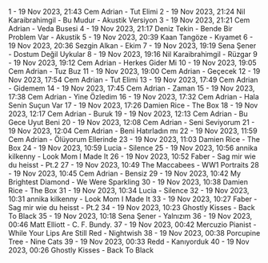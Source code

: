 1 - 19 Nov 2023, 21:43	Cem Adrian - Tut Elimi
2 - 19 Nov 2023, 21:24	Nil Karaibrahimgil - Bu Mudur - Akustik Versiyon
3 - 19 Nov 2023, 21:21	Cem Adrian - Veda Busesi
4 - 19 Nov 2023, 21:17	Deniz Tekin - Bende Bir Problem Var - Akustik
5 - 19 Nov 2023, 20:39	Kaan Tangöze - Kıyamet
6 - 19 Nov 2023, 20:36	Sezgin Alkan - Ekim
7 - 19 Nov 2023, 19:19	Sena Şener - Dostum Değil Uykular
8 - 19 Nov 2023, 19:16	Nil Karaibrahimgil - Rüzgar
9 - 19 Nov 2023, 19:12	Cem Adrian - Herkes Gider Mi
10 - 19 Nov 2023, 19:05	Cem Adrian - Tuz Buz
11 - 19 Nov 2023, 19:00	Cem Adrian - Geçecek
12 - 19 Nov 2023, 17:54	Cem Adrian - Tut Elimi
13 - 19 Nov 2023, 17:49	Cem Adrian - Gidemem
14 - 19 Nov 2023, 17:45	Cem Adrian - Zaman
15 - 19 Nov 2023, 17:38	Cem Adrian - Yine Özledim
16 - 19 Nov 2023, 17:32	Cem Adrian - Hala Senin Suçun Var
17 - 19 Nov 2023, 17:26	Damien Rice - The Box
18 - 19 Nov 2023, 12:17	Cem Adrian - Buruk
19 - 19 Nov 2023, 12:13	Cem Adrian - Bu Gece Uyut Beni
20 - 19 Nov 2023, 12:08	Cem Adrian - Seni Seviyorum
21 - 19 Nov 2023, 12:04	Cem Adrian - Beni Hatırladın mı
22 - 19 Nov 2023, 11:59	Cem Adrian - Ölüyorum Ellerinde
23 - 19 Nov 2023, 11:03	Damien Rice - The Box
24 - 19 Nov 2023, 10:59	Lucia - Silence
25 - 19 Nov 2023, 10:56	annika kilkenny - Look Mom I Made It
26 - 19 Nov 2023, 10:52	Faber - Sag mir wie du heisst - Pt.2
27 - 19 Nov 2023, 10:49	The Maccabees - WW1 Portraits
28 - 19 Nov 2023, 10:45	Cem Adrian - Bensiz
29 - 19 Nov 2023, 10:42	My Brightest Diamond - We Were Sparkling
30 - 19 Nov 2023, 10:38	Damien Rice - The Box
31 - 19 Nov 2023, 10:34	Lucia - Silence
32 - 19 Nov 2023, 10:31	annika kilkenny - Look Mom I Made It
33 - 19 Nov 2023, 10:27	Faber - Sag mir wie du heisst - Pt.2
34 - 19 Nov 2023, 10:23	Ghostly Kisses - Back To Black
35 - 19 Nov 2023, 10:18	Sena Şener - Yalnızım
36 - 19 Nov 2023, 00:46	Matt Elliott - C. F. Bundy.
37 - 19 Nov 2023, 00:42	Mercuzio Pianist - While Your Lips Are Still Red - Nightwish
38 - 19 Nov 2023, 00:38	Porcupine Tree - Nine Cats
39 - 19 Nov 2023, 00:33	Redd - Kanıyorduk
40 - 19 Nov 2023, 00:26	Ghostly Kisses - Back To Black
